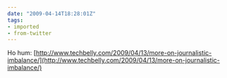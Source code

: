 ```yaml
---
date: "2009-04-14T18:28:01Z"
tags:
- imported
- from-twitter
---
```

Ho hum: [http://www.techbelly.com/2009/04/13/more-on-journalistic-imbalance/](http://www.techbelly.com/2009/04/13/more-on-journalistic-imbalance/)
